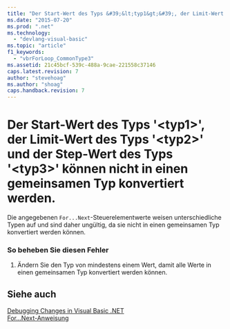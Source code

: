 ```yaml
---
title: "Der Start-Wert des Typs &#39;&lt;typ1&gt;&#39;, der Limit-Wert des Typs &#39;&lt;typ2&gt;&#39; und der Step-Wert des Typs &#39;&lt;typ3&gt;&#39; k&#246;nnen nicht in einen gemeinsamen Typ konvertiert werden. | Microsoft Docs"
ms.date: "2015-07-20"
ms.prod: ".net"
ms.technology: 
  - "devlang-visual-basic"
ms.topic: "article"
f1_keywords: 
  - "vbrForLoop_CommonType3"
ms.assetid: 21c45bcf-539c-488a-9cae-221558c37146
caps.latest.revision: 7
author: "stevehoag"
ms.author: "shoag"
caps.handback.revision: 7
---
```

# Der Start-Wert des Typs &#39;&lt;typ1&gt;&#39;, der Limit-Wert des Typs &#39;&lt;typ2&gt;&#39; und der Step-Wert des Typs &#39;&lt;typ3&gt;&#39; k&#246;nnen nicht in einen gemeinsamen Typ konvertiert werden.
Die angegebenen `For...Next`\-Steuerelementwerte weisen unterschiedliche Typen auf und sind daher ungültig, da sie nicht in einen gemeinsamen Typ konvertiert werden können.  
  
### So beheben Sie diesen Fehler  
  
1.  Ändern Sie den Typ von mindestens einem Wert, damit alle Werte in einen gemeinsamen Typ konvertiert werden können.  
  
## Siehe auch  
 [Debugging Changes in Visual Basic .NET](http://msdn.microsoft.com/de-de/0e82bb0d-8bb2-4fe8-87d1-75f24c7cfd75)   
 [For...Next\-Anweisung](../../visual-basic/language-reference/statements/for-next-statement.md)